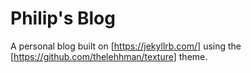 # Philip's Blog

A personal blog built on [https://jekyllrb.com/] using the [https://github.com/thelehhman/texture] theme.
